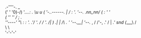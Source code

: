 

  .-''''-. _    
 ('    '  '0)-/)
 '..____..:    \._
   \u  u (        '-..------._
   |     /      :   '.        '--.
  .nn_nn/ (      :   '            '\
 ( '' '' /      ;     .             \
  ''----' "\          :            : '.
         .'/                           '.
        / /                             '.
       /_|       )                     .\|
         |      /\                     . '
         '--.__|  '--._  ,            /
                      /'-,          .'
                     /   |        _.' 
                snd (____\       /    
                          \      \    
                           '-'-'-'    